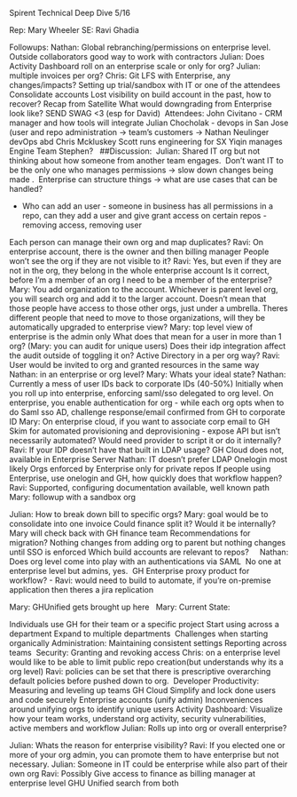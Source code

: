 Spirent Technical Deep Dive 5/16

Rep: Mary Wheeler
SE: Ravi Ghadia

Followups:
Nathan: Global rebranching/permissions on enterprise level.
Outside collaborators good way to work with contractors
Julian: Does Activity Dashboard roll on an enterprise scale or only for org?
Julian: multiple invoices per org?
Chris: Git LFS with Enterprise, any changes/impacts?
Setting up trial/sandbox with IT or one of the attendees
Consolidate accounts
Lost visibility on build account in the past, how to recover?
Recap from Satellite
What would downgrading from Enterprise look like?
SEND SWAG <3 (esp for David) ​
Attendees:
John Civitano - CRM manager and how tools will integrate
Julian Chocholak - devops in San Jose (user and repo administration -> team’s customers -> Nathan Neulinger devOps abd Chris Mckluskey
Scott runs engineering for SX
Yiqin manages Engine Team
Stephen? ​ ​ ##Discussion:
​
Julian:
Shared IT org but not thinking about how someone from another team engages. ​ Don’t want IT to be the only one who manages permissions -> slow down changes being made .
​ Enterprise can structure things -> what are use cases that can be handled?
- Who can add an user - someone in business has all permissions in a repo, can they add a user and give grant access on certain repos - removing access, removing user ​

Each person can manage their own org and map duplicates?
Ravi: On enterprise account, there is the owner and then billing manager
People won’t see the org if they are not visible to it?
Ravi: Yes, but even if they are not in the org, they belong in the whole enterprise account
Is it correct, before I’m a member of an org I need to be a member of the enterprise?
Mary: You add organization to the account. Whichever is parent level org, you will search org and add it to the larger account. Doesn’t mean that those people have access to those other orgs, just under a umbrella.
Theres different people that need to move to those organizations, will they be automatically upgraded to enterprise view?
Mary: top level view of enterprise is the admin only
What does that mean for a user in more than 1 org? (Mary: you can audit for unique users)
Does their idp integration affect the audit outside of toggling it on? Active Directory in a per org way?
Ravi: User would be invited to org and granted resources in the same way
Nathan: in an enterprise or org level?
Mary: Whats your ideal state?
Nathan: Currently a mess of user IDs back to corporate IDs (40-50%)
Initially when you roll up into enterprise, enforcing saml/sso delegated to org level. On enterprise, you enable authentication for org - while each org opts when to do Saml sso
AD, challenge response/email confirmed from GH to corporate ID
Mary: On enterprise cloud, if you want to associate corp email to GH
Skim for automated provisioning and deprovisioning - expose API but isn’t necessarily automated? Would need provider to script it or do it internally?
Ravi: If your IDP doesn’t have that built in
LDAP usage?
GH Cloud does not, available in Enterprise Server
Nathan: IT doesn’t prefer LDAP
Onelogin most likely
Orgs enforced by Enterprise
only for private repos
If people using Enterprise, use onelogin and GH, how quickly does that workflow happen?
Ravi: Supported, configuring documentation available, well known path
Mary: followup with a sandbox org

Julian: How to break down bill to specific orgs?
Mary: goal would be to consolidate into one invoice
Could finance split it? Would it be internally?
Mary will check back with GH finance team
Recommendations for migration?
Nothing changes from adding org to parent but nothing changes until SSO is enforced
Which build accounts are relevant to repos? ​ ​ ​ ​
Nathan:
Does org level come into play with an authentications via SAML ​ No one at enterprise level but admins, yes. ​ GH Enterprise proxy product for workflow? - Ravi: would need to build to automate, if you’re on-premise application then theres a jira replication

Mary: GHUnified gets brought up here ​ ​
Mary:
Current State: ​

Individuals use GH for their team or a specific project
Start using across a department
Expand to multiple departments ​ Challenges when starting organically Administration:
Maintaining consistent settings
Reporting across teams ​ Security:
Granting and revoking access
Chris: on a enterprise level would like to be able to limit public repo creation(but understands why its a org level)
Ravi: policies can be set that there is prescriptive overarching default policies before pushed down to org. ​ Developer Productivity:
Measuring and leveling up teams ​ GH Cloud
Simplify and lock done users and code securely
Enterprise accounts (unify admin)
Inconveniences around unifying orgs to identify unique users Activity Dashboard:
Visualize how your team works, understand org activity, security vulnerabilities, active members and workflow
Julian: Rolls up into org or overall enterprise?

Julian: Whats the reason for enterprise visibility?
Ravi: If you elected one or more of your org admin, you can promote them to have enterprise but not necessary.
Julian: Someone in IT could be enterprise while also part of their own org
Ravi: Possibly Give access to finance as billing manager at enterprise level GHU
Unified search from both
